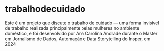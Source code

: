 # trabalhodecuidado
Este é um projeto que discute o trabalho de cuidado — uma forma invisível de trabalho realizada principalmente pelas mulheres no ambiente doméstico, e foi desenvolvido por Ana Carolina Andrade durante o Master em Jornalismo de Dados, Automação e Data Storytelling do Insper, em 2024
